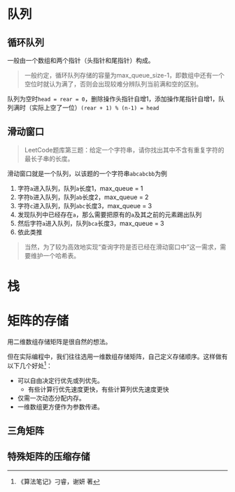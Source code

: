 # 队列

## 循环队列

一般由一个数组和两个指针（头指针和尾指针）构成。

> 一般约定，循环队列存储的容量为max_queue_size-1，即数组中还有一个空位时就认为满了，否则会出现较难分辨队列当前满和空的区别。

队列为空时`head = rear = 0`，删除操作头指针自增1，添加操作尾指针自增1，队列满时（实际上空了一位）`(rear + 1) % (n-1) = head`



## 滑动窗口

> LeetCode题库第三题：给定一个字符串，请你找出其中不含有重复字符的最长子串的长度。

滑动窗口就是一个队列，以该题的一个字符串`abcabcbb`为例

1. 字符`a`进入队列，队列`a`长度1，max_queue = 1
2. 字符`b`进入队列，队列`ab`长度2，max_queue = 2
3. 字符`c`进入队列，队列`abc`长度3，max_queue = 3
4. 发现队列中已经存在`a`，那么需要把原有的`a`及其之前的元素踢出队列
5. 然后字符`a`进入队列，队列`bca`长度3，max_queue = 3
6. 依此类推

> 当然，为了较为高效地实现“查询字符是否已经在滑动窗口中”这一需求，需要维护一个哈希表。





# 栈







# 矩阵的存储

用二维数组存储矩阵是很自然的想法。

但在实际编程中，我们往往选用一维数组存储矩阵，自己定义存储顺序。这样做有以下几个好处[^1]：

* 可以自由决定行优先或列优先。
  * 有些计算行优先速度更快，有些计算列优先速度更快
* 仅需一次动态分配内存。
* 一维数组更方便作为参数传递。



## 三角矩阵



## 特殊矩阵的压缩存储



















 

[^1]: 《算法笔记》刁睿，谢妍 著
